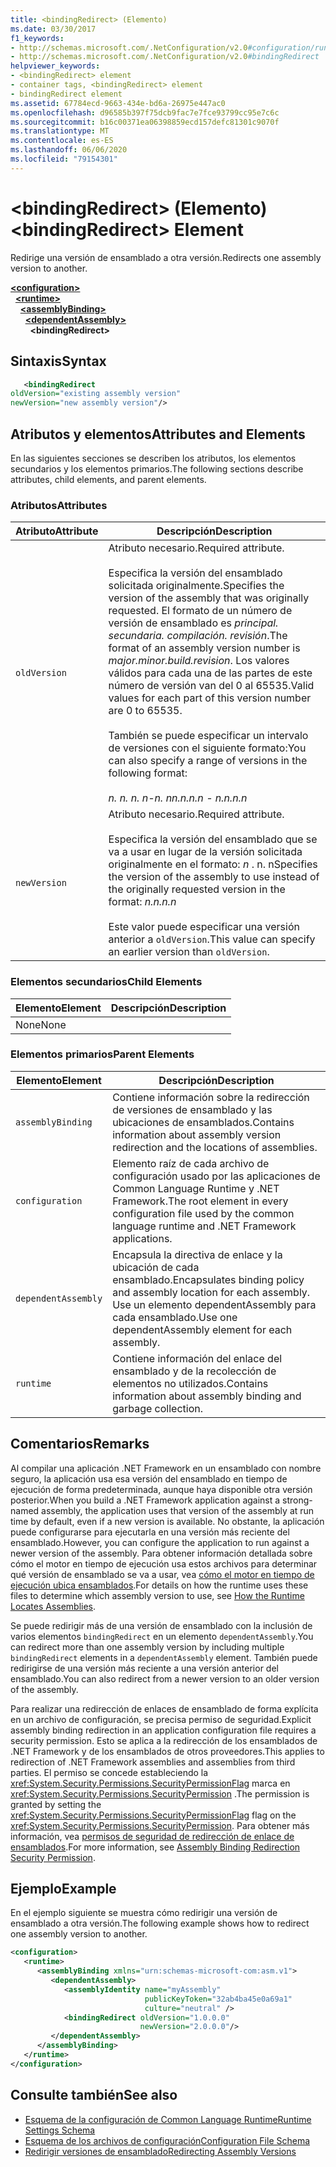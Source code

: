 ```yaml
---
title: <bindingRedirect> (Elemento)
ms.date: 03/30/2017
f1_keywords:
- http://schemas.microsoft.com/.NetConfiguration/v2.0#configuration/runtime/assemblyBinding/dependentAssembly/bindingRedirect
- http://schemas.microsoft.com/.NetConfiguration/v2.0#bindingRedirect
helpviewer_keywords:
- <bindingRedirect> element
- container tags, <bindingRedirect> element
- bindingRedirect element
ms.assetid: 67784ecd-9663-434e-bd6a-26975e447ac0
ms.openlocfilehash: d96585b397f75dcb9fac7e7fce93799cc95e7c6c
ms.sourcegitcommit: b16c00371ea06398859ecd157defc81301c9070f
ms.translationtype: MT
ms.contentlocale: es-ES
ms.lasthandoff: 06/06/2020
ms.locfileid: "79154301"
---
```

# <a name="bindingredirect-element"></a><span data-ttu-id="ab9f1-102">\<bindingRedirect> (Elemento)</span><span class="sxs-lookup"><span data-stu-id="ab9f1-102">\<bindingRedirect> Element</span></span>
<span data-ttu-id="ab9f1-103">Redirige una versión de ensamblado a otra versión.</span><span class="sxs-lookup"><span data-stu-id="ab9f1-103">Redirects one assembly version to another.</span></span>  
  
[**\<configuration>**](../configuration-element.md)\
&nbsp;&nbsp;[**\<runtime>**](runtime-element.md)\
&nbsp;&nbsp;&nbsp;&nbsp;[**\<assemblyBinding>**](assemblybinding-element-for-runtime.md)\
&nbsp;&nbsp;&nbsp;&nbsp;&nbsp;&nbsp;[**\<dependentAssembly>**](dependentassembly-element.md)\
&nbsp;&nbsp;&nbsp;&nbsp;&nbsp;&nbsp;&nbsp;&nbsp;**\<bindingRedirect>**  
  
## <a name="syntax"></a><span data-ttu-id="ab9f1-104">Sintaxis</span><span class="sxs-lookup"><span data-stu-id="ab9f1-104">Syntax</span></span>  
  
```xml  
   <bindingRedirect
oldVersion="existing assembly version"  
newVersion="new assembly version"/>  
```  
  
## <a name="attributes-and-elements"></a><span data-ttu-id="ab9f1-105">Atributos y elementos</span><span class="sxs-lookup"><span data-stu-id="ab9f1-105">Attributes and Elements</span></span>  
 <span data-ttu-id="ab9f1-106">En las siguientes secciones se describen los atributos, los elementos secundarios y los elementos primarios.</span><span class="sxs-lookup"><span data-stu-id="ab9f1-106">The following sections describe attributes, child elements, and parent elements.</span></span>  
  
### <a name="attributes"></a><span data-ttu-id="ab9f1-107">Atributos</span><span class="sxs-lookup"><span data-stu-id="ab9f1-107">Attributes</span></span>  
  
|<span data-ttu-id="ab9f1-108">Atributo</span><span class="sxs-lookup"><span data-stu-id="ab9f1-108">Attribute</span></span>|<span data-ttu-id="ab9f1-109">Descripción</span><span class="sxs-lookup"><span data-stu-id="ab9f1-109">Description</span></span>|  
|---------------|-----------------|  
|`oldVersion`|<span data-ttu-id="ab9f1-110">Atributo necesario.</span><span class="sxs-lookup"><span data-stu-id="ab9f1-110">Required attribute.</span></span><br /><br /> <span data-ttu-id="ab9f1-111">Especifica la versión del ensamblado solicitada originalmente.</span><span class="sxs-lookup"><span data-stu-id="ab9f1-111">Specifies the version of the assembly that was originally requested.</span></span> <span data-ttu-id="ab9f1-112">El formato de un número de versión de ensamblado es *principal. secundaria. compilación. revisión*.</span><span class="sxs-lookup"><span data-stu-id="ab9f1-112">The format of an assembly version number is *major.minor.build.revision*.</span></span> <span data-ttu-id="ab9f1-113">Los valores válidos para cada una de las partes de este número de versión van del 0 al 65535.</span><span class="sxs-lookup"><span data-stu-id="ab9f1-113">Valid values for each part of this version number are 0 to 65535.</span></span><br /><br /> <span data-ttu-id="ab9f1-114">También se puede especificar un intervalo de versiones con el siguiente formato:</span><span class="sxs-lookup"><span data-stu-id="ab9f1-114">You can also specify a range of versions in the following format:</span></span><br /><br /> <span data-ttu-id="ab9f1-115">*n. n. n. n-n. n*</span><span class="sxs-lookup"><span data-stu-id="ab9f1-115">*n.n.n.n - n.n.n.n*</span></span>|  
|`newVersion`|<span data-ttu-id="ab9f1-116">Atributo necesario.</span><span class="sxs-lookup"><span data-stu-id="ab9f1-116">Required attribute.</span></span><br /><br /> <span data-ttu-id="ab9f1-117">Especifica la versión del ensamblado que se va a usar en lugar de la versión solicitada originalmente en el formato: *n* . n. n</span><span class="sxs-lookup"><span data-stu-id="ab9f1-117">Specifies the version of the assembly to use instead of the originally requested version in the format: *n.n.n.n*</span></span><br /><br /> <span data-ttu-id="ab9f1-118">Este valor puede especificar una versión anterior a `oldVersion`.</span><span class="sxs-lookup"><span data-stu-id="ab9f1-118">This value can specify an earlier version than `oldVersion`.</span></span>|  
  
### <a name="child-elements"></a><span data-ttu-id="ab9f1-119">Elementos secundarios</span><span class="sxs-lookup"><span data-stu-id="ab9f1-119">Child Elements</span></span>  
  
|<span data-ttu-id="ab9f1-120">Elemento</span><span class="sxs-lookup"><span data-stu-id="ab9f1-120">Element</span></span>|<span data-ttu-id="ab9f1-121">Descripción</span><span class="sxs-lookup"><span data-stu-id="ab9f1-121">Description</span></span>|  
|-------------|-----------------|  
|<span data-ttu-id="ab9f1-122">None</span><span class="sxs-lookup"><span data-stu-id="ab9f1-122">None</span></span>||  
  
### <a name="parent-elements"></a><span data-ttu-id="ab9f1-123">Elementos primarios</span><span class="sxs-lookup"><span data-stu-id="ab9f1-123">Parent Elements</span></span>  
  
|<span data-ttu-id="ab9f1-124">Elemento</span><span class="sxs-lookup"><span data-stu-id="ab9f1-124">Element</span></span>|<span data-ttu-id="ab9f1-125">Descripción</span><span class="sxs-lookup"><span data-stu-id="ab9f1-125">Description</span></span>|  
|-------------|-----------------|  
|`assemblyBinding`|<span data-ttu-id="ab9f1-126">Contiene información sobre la redirección de versiones de ensamblado y las ubicaciones de ensamblados.</span><span class="sxs-lookup"><span data-stu-id="ab9f1-126">Contains information about assembly version redirection and the locations of assemblies.</span></span>|  
|`configuration`|<span data-ttu-id="ab9f1-127">Elemento raíz de cada archivo de configuración usado por las aplicaciones de Common Language Runtime y .NET Framework.</span><span class="sxs-lookup"><span data-stu-id="ab9f1-127">The root element in every configuration file used by the common language runtime and .NET Framework applications.</span></span>|  
|`dependentAssembly`|<span data-ttu-id="ab9f1-128">Encapsula la directiva de enlace y la ubicación de cada ensamblado.</span><span class="sxs-lookup"><span data-stu-id="ab9f1-128">Encapsulates binding policy and assembly location for each assembly.</span></span> <span data-ttu-id="ab9f1-129">Use un elemento dependentAssembly para cada ensamblado.</span><span class="sxs-lookup"><span data-stu-id="ab9f1-129">Use one dependentAssembly element for each assembly.</span></span>|  
|`runtime`|<span data-ttu-id="ab9f1-130">Contiene información del enlace del ensamblado y de la recolección de elementos no utilizados.</span><span class="sxs-lookup"><span data-stu-id="ab9f1-130">Contains information about assembly binding and garbage collection.</span></span>|  
  
## <a name="remarks"></a><span data-ttu-id="ab9f1-131">Comentarios</span><span class="sxs-lookup"><span data-stu-id="ab9f1-131">Remarks</span></span>  
 <span data-ttu-id="ab9f1-132">Al compilar una aplicación .NET Framework en un ensamblado con nombre seguro, la aplicación usa esa versión del ensamblado en tiempo de ejecución de forma predeterminada, aunque haya disponible otra versión posterior.</span><span class="sxs-lookup"><span data-stu-id="ab9f1-132">When you build a .NET Framework application against a strong-named assembly, the application uses that version of the assembly at run time by default, even if a new version is available.</span></span> <span data-ttu-id="ab9f1-133">No obstante, la aplicación puede configurarse para ejecutarla en una versión más reciente del ensamblado.</span><span class="sxs-lookup"><span data-stu-id="ab9f1-133">However, you can configure the application to run against a newer version of the assembly.</span></span> <span data-ttu-id="ab9f1-134">Para obtener información detallada sobre cómo el motor en tiempo de ejecución usa estos archivos para determinar qué versión de ensamblado se va a usar, vea [cómo el motor en tiempo de ejecución ubica ensamblados](../../../deployment/how-the-runtime-locates-assemblies.md).</span><span class="sxs-lookup"><span data-stu-id="ab9f1-134">For details on how the runtime uses these files to determine which assembly version to use, see [How the Runtime Locates Assemblies](../../../deployment/how-the-runtime-locates-assemblies.md).</span></span>  
  
 <span data-ttu-id="ab9f1-135">Se puede redirigir más de una versión de ensamblado con la inclusión de varios elementos `bindingRedirect` en un elemento `dependentAssembly`.</span><span class="sxs-lookup"><span data-stu-id="ab9f1-135">You can redirect more than one assembly version by including multiple `bindingRedirect` elements in a `dependentAssembly` element.</span></span> <span data-ttu-id="ab9f1-136">También puede redirigirse de una versión más reciente a una versión anterior del ensamblado.</span><span class="sxs-lookup"><span data-stu-id="ab9f1-136">You can also redirect from a newer version to an older version of the assembly.</span></span>  
  
 <span data-ttu-id="ab9f1-137">Para realizar una redirección de enlaces de ensamblado de forma explícita en un archivo de configuración, se precisa permiso de seguridad.</span><span class="sxs-lookup"><span data-stu-id="ab9f1-137">Explicit assembly binding redirection in an application configuration file requires a security permission.</span></span> <span data-ttu-id="ab9f1-138">Esto se aplica a la redirección de los ensamblados de .NET Framework y de los ensamblados de otros proveedores.</span><span class="sxs-lookup"><span data-stu-id="ab9f1-138">This applies to redirection of .NET Framework assemblies and assemblies from third parties.</span></span> <span data-ttu-id="ab9f1-139">El permiso se concede estableciendo la <xref:System.Security.Permissions.SecurityPermissionFlag> marca en <xref:System.Security.Permissions.SecurityPermission> .</span><span class="sxs-lookup"><span data-stu-id="ab9f1-139">The permission is granted by setting the <xref:System.Security.Permissions.SecurityPermissionFlag> flag on the <xref:System.Security.Permissions.SecurityPermission>.</span></span> <span data-ttu-id="ab9f1-140">Para obtener más información, vea [permisos de seguridad de redirección de enlace de ensamblados](../../assembly-binding-redirection-security-permission.md).</span><span class="sxs-lookup"><span data-stu-id="ab9f1-140">For more information, see [Assembly Binding Redirection Security Permission](../../assembly-binding-redirection-security-permission.md).</span></span>  
  
## <a name="example"></a><span data-ttu-id="ab9f1-141">Ejemplo</span><span class="sxs-lookup"><span data-stu-id="ab9f1-141">Example</span></span>  
 <span data-ttu-id="ab9f1-142">En el ejemplo siguiente se muestra cómo redirigir una versión de ensamblado a otra versión.</span><span class="sxs-lookup"><span data-stu-id="ab9f1-142">The following example shows how to redirect one assembly version to another.</span></span>  
  
```xml  
<configuration>  
   <runtime>  
      <assemblyBinding xmlns="urn:schemas-microsoft-com:asm.v1">  
         <dependentAssembly>  
            <assemblyIdentity name="myAssembly"  
                              publicKeyToken="32ab4ba45e0a69a1"  
                              culture="neutral" />  
            <bindingRedirect oldVersion="1.0.0.0"  
                             newVersion="2.0.0.0"/>  
         </dependentAssembly>  
      </assemblyBinding>  
   </runtime>  
</configuration>  
```  
  
## <a name="see-also"></a><span data-ttu-id="ab9f1-143">Consulte también</span><span class="sxs-lookup"><span data-stu-id="ab9f1-143">See also</span></span>

- [<span data-ttu-id="ab9f1-144">Esquema de la configuración de Common Language Runtime</span><span class="sxs-lookup"><span data-stu-id="ab9f1-144">Runtime Settings Schema</span></span>](index.md)
- [<span data-ttu-id="ab9f1-145">Esquema de los archivos de configuración</span><span class="sxs-lookup"><span data-stu-id="ab9f1-145">Configuration File Schema</span></span>](../index.md)
- [<span data-ttu-id="ab9f1-146">Redirigir versiones de ensamblado</span><span class="sxs-lookup"><span data-stu-id="ab9f1-146">Redirecting Assembly Versions</span></span>](../../redirect-assembly-versions.md)
